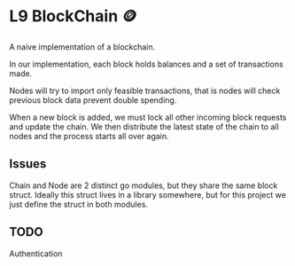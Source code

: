 # L9 BlockChain 🪙
A naive implementation of a blockchain.


In our implementation, each block holds balances and a set of transactions made.

Nodes will try to import only feasible transactions, that is nodes will check previous block data prevent double spending.

When a new block is added, we must lock all other incoming block requests and update the chain. We then distribute the latest state of the chain to all nodes and the process starts all over again.



## Issues
Chain and Node are 2 distinct go modules, but they share the same block struct. Ideally this struct lives in a library somewhere, but for this project we just define the struct in both modules.

## TODO
Authentication